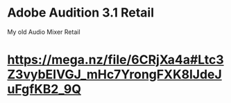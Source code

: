 # Adobe Audition 3.1 Retail
My old Audio Mixer Retail

# https://mega.nz/file/6CRjXa4a#Ltc3Z3vybEIVGJ_mHc7YrongFXK8lJdeJuFgfKB2_9Q
